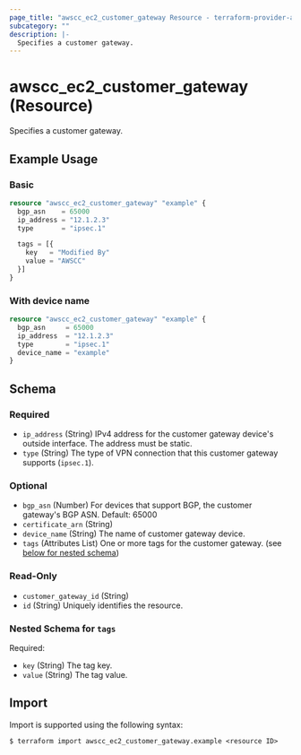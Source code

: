 ```yaml
---
page_title: "awscc_ec2_customer_gateway Resource - terraform-provider-awscc"
subcategory: ""
description: |-
  Specifies a customer gateway.
---
```


# awscc_ec2_customer_gateway (Resource)

Specifies a customer gateway.

## Example Usage

### Basic

```terraform
resource "awscc_ec2_customer_gateway" "example" {
  bgp_asn    = 65000
  ip_address = "12.1.2.3"
  type       = "ipsec.1"

  tags = [{
    key   = "Modified By"
    value = "AWSCC"
  }]
}
```

### With device name

```terraform
resource "awscc_ec2_customer_gateway" "example" {
  bgp_asn     = 65000
  ip_address  = "12.1.2.3"
  type        = "ipsec.1"
  device_name = "example"
}
```

<!-- schema generated by tfplugindocs -->
## Schema

### Required

- `ip_address` (String) IPv4 address for the customer gateway device's outside interface. The address must be static.
- `type` (String) The type of VPN connection that this customer gateway supports (``ipsec.1``).

### Optional

- `bgp_asn` (Number) For devices that support BGP, the customer gateway's BGP ASN.
 Default: 65000
- `certificate_arn` (String)
- `device_name` (String) The name of customer gateway device.
- `tags` (Attributes List) One or more tags for the customer gateway. (see [below for nested schema](#nestedatt--tags))

### Read-Only

- `customer_gateway_id` (String)
- `id` (String) Uniquely identifies the resource.

<a id="nestedatt--tags"></a>
### Nested Schema for `tags`

Required:

- `key` (String) The tag key.
- `value` (String) The tag value.

## Import

Import is supported using the following syntax:

```shell
$ terraform import awscc_ec2_customer_gateway.example <resource ID>
```